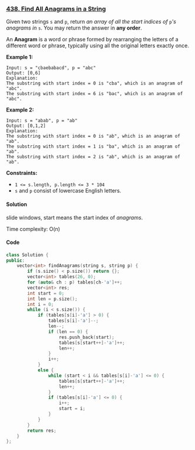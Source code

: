 ### [438. Find All Anagrams in a String](https://leetcode.com/problems/find-all-anagrams-in-a-string/)

Given two strings `s` and `p`, return *an array of all the start indices of* `p`*'s anagrams in* `s`. You may return the answer in **any order**.

An **Anagram** is a word or phrase formed by rearranging the letters of a different word or phrase, typically using all the original letters exactly once.

 

**Example 1:**

```
Input: s = "cbaebabacd", p = "abc"
Output: [0,6]
Explanation:
The substring with start index = 0 is "cba", which is an anagram of "abc".
The substring with start index = 6 is "bac", which is an anagram of "abc".
```

**Example 2:**

```
Input: s = "abab", p = "ab"
Output: [0,1,2]
Explanation:
The substring with start index = 0 is "ab", which is an anagram of "ab".
The substring with start index = 1 is "ba", which is an anagram of "ab".
The substring with start index = 2 is "ab", which is an anagram of "ab".
```

 

**Constraints:**

- `1 <= s.length, p.length <= 3 * 104`
- `s` and `p` consist of lowercase English letters.

#### Solution

slide windows, start means the start index of *anagrams*.

Time complexity: O(n)

#### Code

```c++
class Solution {
public:
    vector<int> findAnagrams(string s, string p) {
        if (s.size() < p.size()) return {};
        vector<int> tables(26, 0);
        for (auto& ch : p) tables[ch-'a']++;
        vector<int> res;
        int start = 0;
        int len = p.size();
        int i = 0;
        while (i < s.size()) {
            if (tables[s[i]-'a'] > 0) {
                tables[s[i]-'a']--;
                len--;
                if (len == 0) {
                    res.push_back(start);
                    tables[s[start++]-'a']++;
                    len++;
                }
                i++;
            }
            else {
                while (start < i && tables[s[i]-'a'] <= 0) {
                    tables[s[start++]-'a']++;
                    len++;
                }
                if (tables[s[i]-'a'] <= 0) {
                    i++;
                    start = i;
                }
            }
        }
        return res;
    }
};
```



